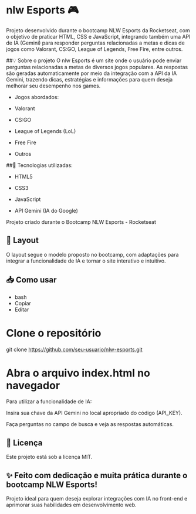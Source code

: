 # nlw Esports 🎮
Projeto desenvolvido durante o bootcamp NLW Esports da Rocketseat, com o objetivo de praticar HTML, CSS e JavaScript, integrando também uma API de IA (Gemini) para responder perguntas relacionadas a metas e dicas de jogos como Valorant, CS:GO, League of Legends, Free Fire, entre outros.

##💡 Sobre o projeto
O nlw Esports é um site onde o usuário pode enviar perguntas relacionadas a metas de diversos jogos populares. As respostas são geradas automaticamente por meio da integração com a API da IA Gemini, trazendo dicas, estratégias e informações para quem deseja melhorar seu desempenho nos games.

- Jogos abordados:
- Valorant

- CS:GO

- League of Legends (LoL)

- Free Fire

- Outros

##🚀 Tecnologias utilizadas:
- HTML5

- CSS3

- JavaScript

- API Gemini (IA do Google)

Projeto criado durante o Bootcamp NLW Esports - Rocketseat

## 🎨 Layout
O layout segue o modelo proposto no bootcamp, com adaptações para integrar a funcionalidade de IA e tornar o site interativo e intuitivo.

## 📥 Como usar
- bash
- Copiar
- Editar
# Clone o repositório
git clone https://github.com/seu-usuario/nlw-esports.git

# Abra o arquivo index.html no navegador
Para utilizar a funcionalidade de IA:

Insira sua chave da API Gemini no local apropriado do código (API_KEY).

Faça perguntas no campo de busca e veja as respostas automáticas.

## 📄 Licença
Este projeto está sob a licença MIT.

## ✨ Feito com dedicação e muita prática durante o bootcamp NLW Esports!
Projeto ideal para quem deseja explorar integrações com IA no front-end e aprimorar suas habilidades em desenvolvimento web.
